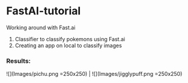# FastAI-tutorial
Working around with Fast.ai

1. Classifier to classify pokemons using Fast.ai
2. Creating an app on local to classify images

### Results:

![](Images/pichu.png =250x250) | ![](Images/jigglypuff.png =250x250)
